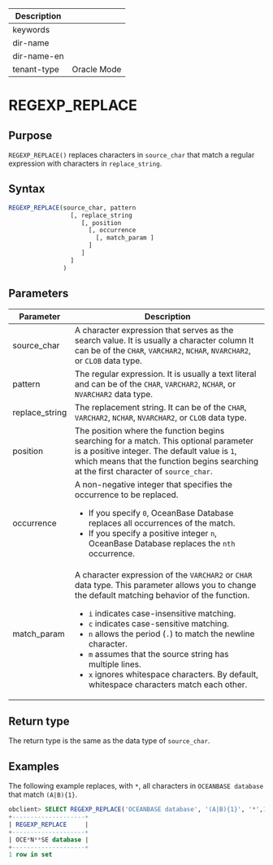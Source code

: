 | Description   |                 |
|---------------|-----------------|
| keywords      |                 |
| dir-name      |                 |
| dir-name-en   |                 |
| tenant-type   | Oracle Mode     |

# REGEXP_REPLACE

## Purpose

`REGEXP_REPLACE()` replaces characters in `source_char` that match a regular expression with characters in `replace_string`.

## Syntax

```sql
REGEXP_REPLACE(source_char, pattern
                 [, replace_string
                    [, position
                      [, occurrence
                        [, match_param ]
                      ]
                    ]
                 ]
               )
```

## Parameters

| Parameter | Description |
|----------------|------------------------------------------------------------------------------------------------------------------------------------------------------------------------------------------------------------------------------------------------------------------------------------------------------------------------------------------------------------------------|
| source_char | A character expression that serves as the search value. It is usually a character column It can be of the `CHAR`, `VARCHAR2`, `NCHAR`, `NVARCHAR2`, or `CLOB` data type.  |
| pattern | The regular expression. It is usually a text literal and can be of the `CHAR`, `VARCHAR2`, `NCHAR`, or `NVARCHAR2` data type.  |
| replace_string | The replacement string. It can be of the `CHAR`, `VARCHAR2`, `NCHAR`, `NVARCHAR2`, or `CLOB` data type.  |
| position | The position where the function begins searching for a match. This optional parameter is a positive integer. The default value is `1`, which means that the function begins searching at the first character of `source_char`.  |
| occurrence | A non-negative integer that specifies the occurrence to be replaced.  <ul><li> If you specify `0`, OceanBase Database replaces all occurrences of the match.    </li><li> If you specify a positive integer `n`, OceanBase Database replaces the `nth` occurrence.  </li></ul> |
| match_param | A character expression of the `VARCHAR2` or `CHAR` data type. This parameter allows you to change the default matching behavior of the function.  <ul><li> `i` indicates case-insensitive matching.    </li><li> `c` indicates case-sensitive matching.    </li><li> `n` allows the period (`.`) to match the newline character.    </li><li> `m` assumes that the source string has multiple lines.    </li><li> `x` ignores whitespace characters. By default, whitespace characters match each other. </li></ul> |

## Return type

The return type is the same as the data type of `source_char`.

## Examples

The following example replaces, with `*`, all characters in `OCEANBASE database` that match `(A|B){1}`.

```sql
obclient> SELECT REGEXP_REPLACE('OCEANBASE database', '(A|B){1}', '*',1,0) AS "REGEXP_REPLACE" FROM DUAL;
+--------------------+
| REGEXP_REPLACE     |
+--------------------+
| OCE*N**SE database |
+--------------------+
1 row in set
```
